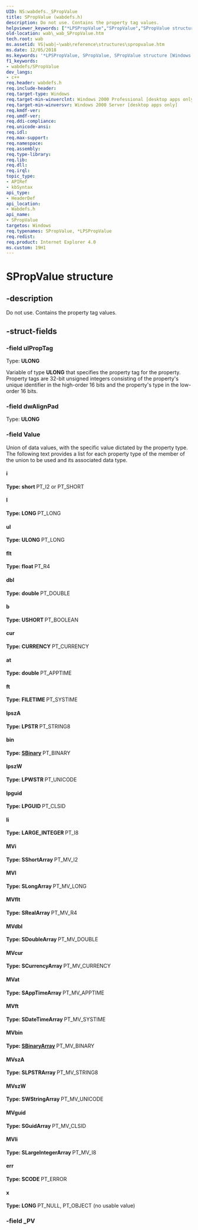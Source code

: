 ```yaml
---
UID: NS:wabdefs._SPropValue
title: SPropValue (wabdefs.h)
description: Do not use. Contains the property tag values.
helpviewer_keywords: ["*LPSPropValue","SPropValue","SPropValue structure [Windows Address Book]","_wab_SPropValue","wab._wab_SPropValue","wabdefs/SPropValue"]
old-location: wab\_wab_SPropValue.htm
tech.root: wab
ms.assetid: VS|wab|~\wab\reference\structures\spropvalue.htm
ms.date: 12/05/2018
ms.keywords: '*LPSPropValue, SPropValue, SPropValue structure [Windows Address Book], _wab_SPropValue, wab._wab_SPropValue, wabdefs/SPropValue'
f1_keywords:
- wabdefs/SPropValue
dev_langs:
- c++
req.header: wabdefs.h
req.include-header: 
req.target-type: Windows
req.target-min-winverclnt: Windows 2000 Professional [desktop apps only]
req.target-min-winversvr: Windows 2000 Server [desktop apps only]
req.kmdf-ver: 
req.umdf-ver: 
req.ddi-compliance: 
req.unicode-ansi: 
req.idl: 
req.max-support: 
req.namespace: 
req.assembly: 
req.type-library: 
req.lib: 
req.dll: 
req.irql: 
topic_type:
- APIRef
- kbSyntax
api_type:
- HeaderDef
api_location:
- Wabdefs.h
api_name:
- SPropValue
targetos: Windows
req.typenames: SPropValue, *LPSPropValue
req.redist: 
req.product: Internet Explorer 4.0
ms.custom: 19H1
---
```


# SPropValue structure


## -description


Do not use. Contains the property tag values.


## -struct-fields




### -field ulPropTag

Type: <b>ULONG</b>

Variable of type <b>ULONG</b> that specifies the property tag for the property. Property tags are 32-bit unsigned integers consisting of the property's unique identifier in the high-order 16 bits and the property's type in the low-order 16 bits.


### -field dwAlignPad

Type: <b>ULONG</b>


### -field Value

Union of data values, with the specific value dictated by the property type. The following text provides a list for each property type of the member of the union to be used and its associated data type.



#### i

<b>Type: <b>short</b>
</b>
PT_I2 or PT_SHORT



#### l

<b>Type: <b>LONG</b>
</b>
PT_LONG



#### ul

<b>Type: <b>ULONG</b>
</b>
PT_LONG



#### flt

<b>Type: <b>float</b>
</b>
PT_R4



#### dbl

<b>Type: <b>double</b>
</b>
PT_DOUBLE



#### b

<b>Type: <b>USHORT</b>
</b>
PT_BOOLEAN



#### cur

<b>Type: <b>CURRENCY</b>
</b>
PT_CURRENCY



#### at

<b>Type: <b>double</b>
</b>
PT_APPTIME



#### ft

<b>Type: <b>FILETIME</b>
</b>
PT_SYSTIME



#### lpszA

<b>Type: <b>LPSTR</b>
</b>
PT_STRING8



#### bin

<b>Type: <b><a href="https://docs.microsoft.com/previous-versions/office/developer/office-2007/cc815817(v=office.12)">SBinary</a></b>
</b>
PT_BINARY



#### lpszW

<b>Type: <b>LPWSTR</b>
</b>
PT_UNICODE



#### lpguid

<b>Type: <b>LPGUID</b>
</b>
PT_CLSID



#### li

<b>Type: <b>LARGE_INTEGER</b>
</b>
PT_I8



#### MVi

<b>Type: <b>SShortArray</b>
</b>
PT_MV_I2



#### MVl

<b>Type: <b>SLongArray</b>
</b>
PT_MV_LONG



#### MVflt

<b>Type: <b>SRealArray</b>
</b>
PT_MV_R4



#### MVdbl

<b>Type: <b>SDoubleArray</b>
</b>
PT_MV_DOUBLE



#### MVcur

<b>Type: <b>SCurrencyArray</b>
</b>
PT_MV_CURRENCY



#### MVat

<b>Type: <b>SAppTimeArray</b>
</b>
PT_MV_APPTIME



#### MVft

<b>Type: <b>SDateTimeArray</b>
</b>
PT_MV_SYSTIME



#### MVbin

<b>Type: <b><a href="https://docs.microsoft.com/previous-versions/office/developer/office-2007/cc815398(v=office.12)">SBinaryArray</a></b>
</b>
PT_MV_BINARY



#### MVszA

<b>Type: <b>SLPSTRArray</b>
</b>
PT_MV_STRING8



#### MVszW

<b>Type: <b>SWStringArray</b>
</b>
PT_MV_UNICODE



#### MVguid

<b>Type: <b>SGuidArray</b>
</b>
PT_MV_CLSID



#### MVli

<b>Type: <b>SLargeIntegerArray</b>
</b>
PT_MV_I8



#### err

<b>Type: <b>SCODE</b>
</b>
PT_ERROR



#### x

<b>Type: <b>LONG</b>
</b>
PT_NULL, PT_OBJECT (no usable value)


### -field _PV

 



